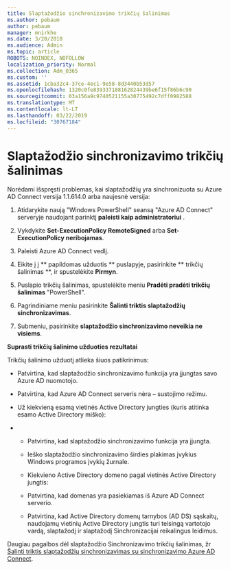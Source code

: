 ```yaml
---
title: Slaptažodžio sinchronizavimo trikčių šalinimas
ms.author: pebaum
author: pebaum
manager: mnirkhe
ms.date: 3/20/2018
ms.audience: Admin
ms.topic: article
ROBOTS: NOINDEX, NOFOLLOW
localization_priority: Normal
ms.collection: Adm_O365
ms.custom: ''
ms.assetid: 1cba32c4-37ce-4ec1-9e58-8d3440b53d57
ms.openlocfilehash: 1320c0fe839337188162824439be6f15f86b6c90
ms.sourcegitcommit: 03a156a9c9740521155a30775492c7dff0982588
ms.translationtype: MT
ms.contentlocale: lt-LT
ms.lasthandoff: 03/22/2019
ms.locfileid: "30767184"
---
```

# <a name="troubleshoot-password-synchronization"></a>Slaptažodžio sinchronizavimo trikčių šalinimas

Norėdami išspręsti problemas, kai slaptažodžių yra sinchronizuota su Azure AD Connect versija 1.1.614.0 arba naujesnė versija:
  
1. Atidarykite naują "Windows PowerShell" seansą "Azure AD Connect" serveryje naudojant parinktį **paleisti kaip administratoriui** . 
    
2. Vykdykite **Set-ExecutionPolicy RemoteSigned** arba **Set-ExecutionPolicy neribojamas**. 
    
3. Paleisti Azure AD Connect vedlį.
    
4. Eikite į į ** papildomas užduotis ** puslapyje, pasirinkite ** trikčių šalinimas **, ir spustelėkite **Pirmyn**. 
    
5. Puslapio trikčių šalinimas, spustelėkite meniu **Pradėti pradėti trikčių šalinimas** "PowerShell". 
    
6. Pagrindiniame meniu pasirinkite **Šalinti triktis slaptažodžių sinchronizavimas**. 
    
7. Submeniu, pasirinkite **slaptažodžio sinchronizavimo neveikia ne visiems**. 
    
 **Suprasti trikčių šalinimo užduoties rezultatai**
  
Trikčių šalinimo užduotį atlieka šiuos patikrinimus:
  
- Patvirtina, kad slaptažodžio sinchronizavimo funkcija yra įjungtas savo Azure AD nuomotojo.
    
- Patvirtina, kad Azure AD Connect serveris nėra – sustojimo režimu.
    
- Už kiekvieną esamą vietinės Active Directory jungties (kuris atitinka esamo Active Directory miško):
    
- 
  - Patvirtina, kad slaptažodžio sinchronizavimo funkcija yra įjungta.
    
  - Ieško slaptažodžio sinchronizavimo širdies plakimas įvykius Windows programos įvykių žurnale.
    
  - Kiekvieno Active Directory domeno pagal vietinės Active Directory jungtis:
    
  - Patvirtina, kad domenas yra pasiekiamas iš Azure AD Connect serverio.
    
  - Patvirtina, kad Active Directory domenų tarnybos (AD DS) sąskaitų, naudojamų vietinių Active Directory jungtis turi teisingą vartotojo vardą, slaptažodį ir slaptažodį Sinchronizacijai reikalingus leidimus.
    
Daugiau pagalbos dėl slaptažodžio Sinchronizavimo trikčių šalinimas, žr [Šalinti triktis slaptažodžių sinchronizavimas su sinchronizavimo Azure AD Connect](https://docs.microsoft.com/azure/active-directory/connect/active-directory-aadconnectsync-troubleshoot-password-synchronization).
  

